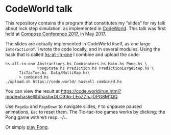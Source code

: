 CodeWorld talk
==============

This repository contains the program that constitutes my “slides“ for my talk
about lock step simulation, as implemented in [CodeWorld]. This talk was first
held at [Compose Conference 2017], in May 2017.

The slides are actually implemented in CodeWorld itself, as one large
`interactionOf`. I wrote the code locally, and in several modules. Using the
hack that is called [hs-all-in-one] I combine and upload the code:

    hs-all-in-one Abstractions.hs Combinators.hs Main.hs Pong.hs \
                  PongState.hs Prediction.hs PredictionLargeStep.hs \
		  TicTacToe.hs  Data/MultiMap.hs\
		  > combined.hs
    ./upload.sh https://code.world/ haskell combined.hs

You can view the result at
<https://code.world/run.html?mode=haskell&dhash=DLO33p-LEoZZnJjDPG8M1QQ>.

Use `PageUp` and `PageDown` to navigate slides, `P` to unpause paused
animations, `Esc` to reset them. The Tic-tac-toe games works by clicking; the
Pong game with `W`/`S` resp. `↑`/`↓`.

Or simply [play Pong].

[CodeWorld]: https://code.world/
[Compose Conference 2017]: http://www.composeconference.org/2017/program/
[hs-all-in-one]: https://github.com/nomeata/hs-all-in-one
[play Pong]: https://is.gd/codeworldpong-
